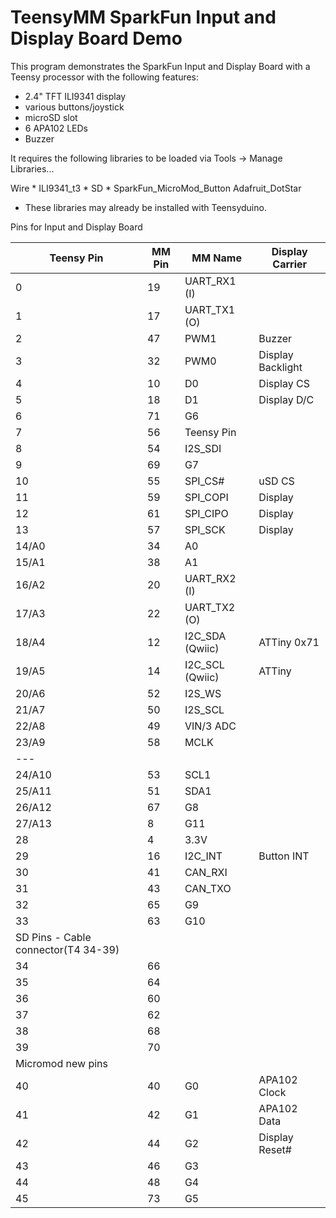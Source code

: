 # TeensyMM SparkFun Input and Display Board Demo

This program demonstrates the SparkFun Input and Display Board with a Teensy processor with the following features:

* 2.4" TFT ILI9341 display
* various buttons/joystick
* microSD slot
* 6 APA102 LEDs
* Buzzer

It requires the following libraries to be loaded via Tools -> Manage Libraries...

Wire *
ILI9341_t3 *
SD *
SparkFun_MicroMod_Button
Adafruit_DotStar

* These libraries may already be installed with Teensyduino.

Pins for Input and Display Board

|Teensy Pin	|MM Pin	|MM Name	|Display Carrier
|---------------|-------|---------------|---------------
| 0	|19	|UART_RX1 (I)	
| 1	|17	|UART_TX1 (O)	
| 2	|47	|PWM1	|Buzzer
| 3	|32	|PWM0	|Display Backlight
| 4	|10	|D0	|Display CS
| 5	|18	|D1	|Display D/C
| 6	|71	|G6	
| 7	|56	|Teensy Pin	
| 8	|54	|I2S_SDI	
| 9	|69	|G7	
|10	|55	|SPI_CS#	|uSD CS
|11	|59	|SPI_COPI	|Display
|12	|61	|SPI_CIPO	|Display
|13	|57	|SPI_SCK	|Display
|14/A0	|34	|A0	
|15/A1	|38	|A1	
|16/A2	|20	|UART_RX2 (I)	
|17/A3	|22	|UART_TX2 (O)	
|18/A4	|12	|I2C_SDA (Qwiic)	|ATTiny 0x71
|19/A5	|14	|I2C_SCL (Qwiic)	|ATTiny
|20/A6	|52	|I2S_WS	
|21/A7	|50	|I2S_SCL	
|22/A8	|49	|VIN/3  ADC	
|23/A9	|58	|MCLK	
---|			
|24/A10	|53	|SCL1	
|25/A11	|51	|SDA1	
|26/A12	|67	|G8	
|27/A13	|8	|G11	
|28	|4	|3.3V	
|29	|16	|I2C_INT	|Button INT
|30	|41	|CAN_RXI	
|31	|43	|CAN_TXO	
|32	|65	|G9	
|33	|63	|G10	
|SD Pins - Cable connector(T4 34-39)			
|34	|66		
|35	|64		
|36	|60		
|37	|62		
|38	|68		
|39	|70		
|Micromod new pins			
|40	|40	|G0	|APA102 Clock
|41	|42	|G1	|APA102 Data
|42	|44	|G2	|Display Reset#
|43	|46	|G3	
|44	|48	|G4	
|45	|73	|G5	
